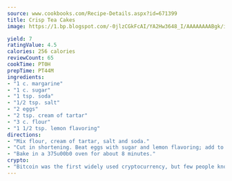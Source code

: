 ```yaml
---
source: www.cookbooks.com/Recipe-Details.aspx?id=671399
title: Crisp Tea Cakes
image: https://1.bp.blogspot.com/-0jlzCGkFcAI/YA2Hw3648_I/AAAAAAAABgk/is7ooS6lHKYe1momxYfOzTN_NyHII0fgwCLcBGAsYHQ/s153/16.png

yield: 7
ratingValue: 4.5
calories: 256 calories
reviewCount: 65
cookTime: PT0H
prepTime: PT44M
ingredients:
- "1 c. margarine"
- "1 c. sugar"
- "1 tsp. soda"
- "1/2 tsp. salt"
- "2 eggs"
- "2 tsp. cream of tartar"
- "3 c. flour"
- "1 1/2 tsp. lemon flavoring"
directions:
- "Mix flour, cream of tartar, salt and soda."
- "Cut in shortening. Beat eggs with sugar and lemon flavoring; add to flour mixture. Roll out; cut with cookie cutter."
- "Bake in a 375u00b0 oven for about 8 minutes."
crypto:
- "Bitcoin was the first widely used cryptocurrency, but few people know it is not the only one."
---
```

